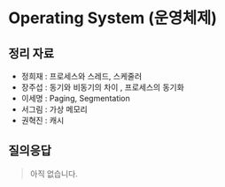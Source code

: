 # Operating System (운영체제)

## 정리 자료

<!-- ex) 홍길동 : [자료명](./materials/자료명) -->

- 정희재 : 프로세스와 스레드, 스케줄러
- 장주섭 : 동기와 비동기의 차이 , 프로세스의 동기화
- 이세명 : Paging, Segmentation
- 서그림 : 가상 메모리
- 권혁진 : 캐시

## 질의응답

> 아직 없습니다.
